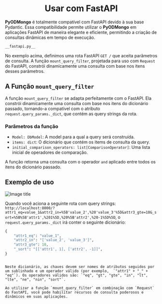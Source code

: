 # <center>Usar com FastAPI</center>

**PyODMongo** é totalmente compatível com FastAPI devido à sua base Pydantic. Essa compatibilidade permite utilizar o **PyODMongo** em aplicações FastAPI de maneira elegante e eficiente, permitindo a criação de consultas dinâmicas em tempo de execução.

```python
__fastapi.py__
```

No exemplo acima, definimos uma rota FastAPI `GET /` que aceita parâmetros de consulta. A função `mount_query_filter`, projetada para uso com `Request` do FastAPI, constrói dinamicamente uma consulta com base nos itens desses parâmetros.

## A Função `mount_query_filter`

A função `mount_query_filter` se adapta perfeitamente com o FastAPI. Ela constrói dinamicamente uma consulta com base nos itens do dicionário passado, tornando-a compatível com o atributo `request.query_params._dict`, que contém as query strings da rota.

### Parâmetros da função

- `Model: DbModel`: A model para a qual a query será construída.
- `items: dict`: O dicionário que contém os items de consulta da query.
- `initial_comparison_operators: list[ComparisonOperator]`: Uma lista inicial de operadores de comparação.

A função retorna uma consulta com o operador `and` aplicado entre todos os itens do dicionário passado.

## Exemplo de uso

![Image title](./assets/images/insomnia_request.png)

Quando você aciona a seguinte rota com query strings: `http://localhost:8000/?attr1_eq=value_1&attr2_in=%5B'value_2',%20'value_3'%5D&attr3_gte=10&_sort=%5B%5B'attr1',%201%5D,%20%5B'attr2',%20-1%5D%5D`, o `request.query_params._dict` irá conter o seguinte dicionário:

```python
{
    "attr1_eq": "value_1", 
    "attr2_in": "['value_2', 'value_3']", 
    "attr3_gte": 10,
    "_sort": "[['attr1', 1], ['attr2', -1]]",
}
```
```

Neste dicionário, as chaves devem ser nomes de atributos seguidos por um sublinhado e um operador válido (por exemplo,  `"attr1" + "_" + "eq"`). Os operadores válidos são: `"eq", "gt", "gte", "in", "lt", "lte", "ne", "nin", "sort"`.

Ao utilizar a função `mount_query_filter` em combinação com `Request` do FastAPI, você pode habilitar recursos de consulta poderosos e dinâmicos em suas aplicações.